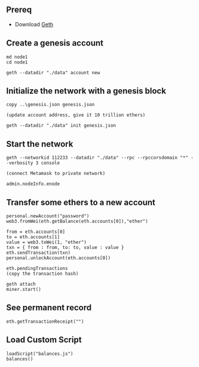 ## Prereq

- Download [Geth](https://geth.ethereum.org/downloads/)

## Create a genesis account

    md node1
    cd node1
    
    geth --datadir "./data" account new

## Initialize the network with a genesis block

    copy ..\genesis.json genesis.json

    (update account address, give it 10 trillion ethers)

    geth --datadir "./data" init genesis.json

## Start the network

    geth --networkid 112233 --datadir "./data" --rpc --rpccorsdomain "*" --verbosity 3 console

    (connect Metamask to private network)

    admin.nodeInfo.enode

## Transfer some ethers to a new account

    personal.newAccount("password")
    web3.fromWei(eth.getBalance(eth.accounts[0]),"ether")

    from = eth.accounts[0]
    to = eth.accounts[1]
    value = web3.toWei(1, "ether")
    txn = { from : from, to: to, value : value }
    eth.sendTransaction(txn)
    personal.unlockAccount(eth.accounts[0])

    eth.pendingTransactions
    (copy the transaction hash)

    geth attach
    miner.start()
    
## See permanent record

    eth.getTransactionReceipt("")

## Load Custom Script

    loadScript("balances.js")
    balances()


